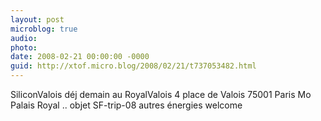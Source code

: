 ```yaml
---
layout: post
microblog: true
audio: 
photo: 
date: 2008-02-21 00:00:00 -0000
guid: http://xtof.micro.blog/2008/02/21/t737053482.html
---
```

SiliconValois déj demain au RoyalValois 4 place de Valois 75001 Paris Mo Palais Royal ..  objet SF-trip-08 autres énergies welcome
